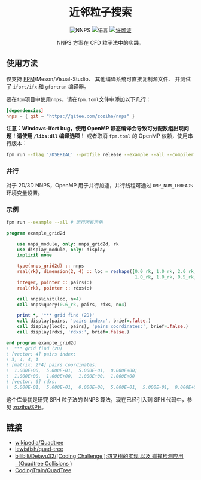<div align='center'>

# 近邻粒子搜索

![NNPS](https://img.shields.io/badge/NNPS-v1.3.0-blueviolet)
![语言](https://img.shields.io/badge/-Fortran-734f96?logo=fortran&logoColor=white)
[![许可证](https://img.shields.io/badge/License-MIT-pink)](LICENSE)

NNPS 方案在 CFD 粒子法中的实践。

</div>

## 使用方法

仅支持 [FPM]((https://github.com/fortran-lang/fpm))/Meson/Visual-Studio、
其他编译系统可直接复制源文件、
并测试了 `ifort/ifx` 和 `gfortran` 编译器。

要在`fpm`项目中使用`nnps`，请在`fpm.toml`文件中添加以下几行：

```toml
[dependencies］
nnps = { git = "https://gitee.com/zoziha/nnps" }
```

**注意：Windows-ifort bug，使用 OpenMP 静态编译会导致可分配数组出现问题！请使用 `/libs:dll` 编译选项！**
或者取消 `fpm.toml` 的 OpenMP 依赖，使用串行版本：
```sh
fpm run --flag '/DSERIAL' --profile release --example --all --compiler ifort
```

### 并行

对于 2D/3D NNPS，OpenMP 用于并行加速，并行线程可通过 `OMP_NUM_THREADS` 环境变量设置。

### 示例

```sh
fpm run --example --all # 运行所有示例
```

```fortran
program example_grid2d

    use nnps_module, only: nnps_grid2d, rk
    use display_module, only: display
    implicit none

    type(nnps_grid2d) :: nnps
    real(rk), dimension(2, 4) :: loc = reshape([0.0_rk, 1.0_rk, 2.0_rk, 1.5_rk, &
                                                1.0_rk, 1.0_rk, 0.5_rk, 1.0_rk], [2, 4])
    integer, pointer :: pairs(:)
    real(rk), pointer :: rdxs(:)

    call nnps%init(loc, n=4)
    call nnps%query(0.6_rk, pairs, rdxs, n=4)

    print *, '*** grid find (2D)'
    call display(pairs, 'pairs index:', brief=.false.)
    call display(loc(:, pairs), 'pairs coordinates:', brief=.false.)
    call display(rdxs, 'rdxs:', brief=.false.)

end program example_grid2d
!  *** grid find (2D)
! [vector: 4] pairs index:
! 3, 4, 4, 1
! [matrix: 2*4] pairs coordinates:
!  1.000E+00,  5.000E-01,  5.000E-01,  0.000E+00;
!  1.000E+00,  1.000E+00,  1.000E+00,  1.000E+00
! [vector: 6] rdxs:
!  5.000E-01,  5.000E-01,  0.000E+00,  5.000E-01,  5.000E-01,  0.000E+00
```

这个库最初是研究 SPH 粒子法的 NNPS 算法，现在已经引入到 SPH 代码中，参见 [zoziha/SPH](https://github.com/zoziha/SPH)。

## 链接

+ [wikipedia/Quadtree](https://en.wikipedia.org/wiki/Quadtree)
+ [lewisfish/quad-tree](https://github.com/lewisfish/quad-trees)
+ [bilibili/Dejavu32/[Coding Challenge ]:四叉树的实现 以及 碰撞检测应用（Quadtree Collisions )](https://www.bilibili.com/video/BV1ub411S7N5?spm_id_from=333.999.0.0)
+ [CodingTrain/QuadTree](https://github.com/CodingTrain/QuadTree)